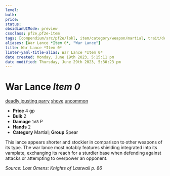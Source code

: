 ```yaml
---
level:
bulk:
price:
status:
obsidianUIMode: preview
cssclass: pf2e,pf2e-item
tags: [compendium/src/pf2e/lokl, item/category/weapon/martial, trait/deadly-d8, trait/jousting-d6, trait/parry, trait/shove, trait/uncommon]
aliases: [War Lance *Item 0*, "War Lance"]
title: War Lance *Item 0*
linter-yaml-title-alias: War Lance *Item 0*
date created: Monday, June 19th 2023, 5:15:11 pm
date modified: Thursday, June 29th 2023, 5:30:23 pm
---
```


# War Lance *Item 0*

[deadly <d8>](rules/traits/deadly.md) [jousting <d6>](rules/traits/jousting.md) [parry](rules/traits/parry.md) [shove](rules/traits/shove.md) [uncommon](rules/traits/uncommon.md)  

- **Price** 4 gp
- **Bulk** 2
- **Damage** `1d8` P
- **Hands** 2
- **Category** Martial; **Group** Spear

This lance appears shorter and stockier in comparison to other weapons of its type. The war lance most notably features shielding integrated into its vamplate, exchanging its reach for a sturdier base when defending against attacks or attempting to overpower an opponent.

*Source: Lost Omens: Knights of Lastwall p. 86*
